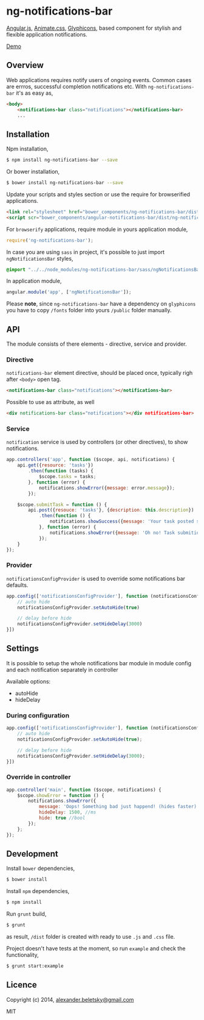 # ng-notifications-bar

[Angular.js](https://angularjs.org/), [Animate.css](http://daneden.github.io/animate.css), [Glyphicons](http://glyphicons.com/), based component for stylish and flexible application notifications.

[Demo](http://beletsky.net/ng-notifications-bar)

## Overview

Web applications requires notify users of ongoing events. Common cases are errros, successful completion notifications etc. With `ng-notifications-bar` it's as easy as,

```html
<body>
	<notifications-bar class="notifications"></notifications-bar>
	...
```

## Installation

Npm installation,

```bash
$ npm install ng-notifications-bar --save
```

Or bower installation,

```bash
$ bower install ng-notifications-bar --save
```

Update your scripts and styles section or use the require for browserified applications.

```html
<link rel="stylesheet" href="bower_components/ng-notifications-bar/dist/ngNotificationsBar.min.css" />
<script scr="bower_components/angular-notifications-bar/dist/ng-notifications-bar.min.js"></script>
```

For `browserify` applications, require module in yours application module,

```js
require('ng-notifications-bar');
```

In case you are using `sass` in project, it's possible to just import `ngNotificationsBar` styles,

```scss
@import "../../node_modules/ng-notifications-bar/sass/ngNotificationsBar";
```

In application module,

```js
angular.module('app', ['ngNotificationsBar']);
```

Please **note**, since `ng-notifications-bar` have a dependency on `glyphicons` you have to copy `/fonts` folder into yours `/public` folder manually.

## API

The module consists of there elements - directive, service and provider.

### Directive

`notifications-bar` element directive, should be placed once, typically righ after `<body>` open tag.

```html
<notifications-bar class="notifications"></notifications-bar>
```

Possible to use as attribute, as well

```html
<div notifications-bar class="notifications"></div notifications-bar>
```

### Service

`notification` service is used by controllers (or other directives), to show notifications.

```js
app.controllers('app', function ($scope, api, notifications) {
	api.get({resource: 'tasks'})
		.then(function (tasks) {
			$scope.tasks = tasks;
		}, function (error) {
			notifications.showError({message: error.message});
		});

	$scope.submitTask = function () {
		api.post({resouce: 'tasks'}, {description: this.description})
			.then(function () {
				notifications.showSuccess({message: 'Your task posted successfully'});
			}, function (error) {
				notifications.showError({message: 'Oh no! Task submition failed, please try again.'});
			});
	}
});
```

### Provider

`notificationsConfigProvider` is used to override some notifications bar defaults.

```js
app.config(['notificationsConfigProvider'], function (notificationsConfigProvider) {
	// auto hide
	notificationsConfigProvider.setAutoHide(true)

	// delay before hide
	notificationsConfigProvider.setHideDelay(3000)
}])
```

## Settings
It is possible to setup the whole notifications bar module in module config and each notification separately in controller

Available options:

- autoHide
- hideDelay


### During configuration

```js
app.config(['notificationsConfigProvider'], function (notificationsConfigProvider) {
	// auto hide
	notificationsConfigProvider.setAutoHide(true);

	// delay before hide
	notificationsConfigProvider.setHideDelay(3000);
}])
```


### Override in controller

```js
app.controller('main', function ($scope, notifications) {
	$scope.showError = function () {
		notifications.showError({
			message: 'Oops! Something bad just happend! (hides faster)',
			hideDelay: 1500, //ms
			hide: true //bool
		});
	};
});
```

## Development

Install `bower` dependencies,

```bash
$ bower install
```

Install `npm` dependencies,

```bash
$ npm install
```

Run `grunt` build,

```bash
$ grunt
```

as result, `/dist` folder is created with ready to use `.js` and `.css` file.

Project doesn't have tests at the moment, so run `example` and check the functionality,

```bash
$ grunt start:example
```

## Licence

Copyright (c) 2014, alexander.beletsky@gmail.com

MIT
